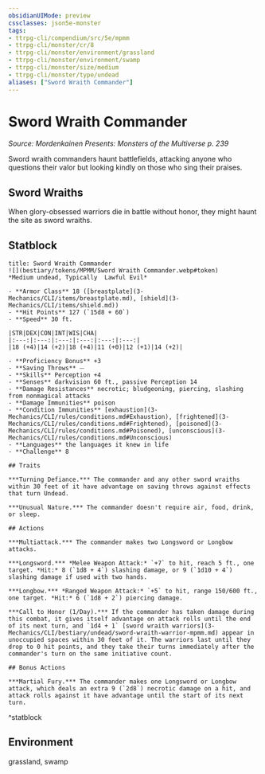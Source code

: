 ```yaml
---
obsidianUIMode: preview
cssclasses: json5e-monster
tags:
- ttrpg-cli/compendium/src/5e/mpmm
- ttrpg-cli/monster/cr/8
- ttrpg-cli/monster/environment/grassland
- ttrpg-cli/monster/environment/swamp
- ttrpg-cli/monster/size/medium
- ttrpg-cli/monster/type/undead
aliases: ["Sword Wraith Commander"]
---
```

# Sword Wraith Commander
*Source: Mordenkainen Presents: Monsters of the Multiverse p. 239*  

Sword wraith commanders haunt battlefields, attacking anyone who questions their valor but looking kindly on those who sing their praises.

## Sword Wraiths

When glory-obsessed warriors die in battle without honor, they might haunt the site as sword wraiths.

## Statblock

```ad-statblock
title: Sword Wraith Commander
![](bestiary/tokens/MPMM/Sword Wraith Commander.webp#token)
*Medium undead, Typically  Lawful Evil*

- **Armor Class** 18 ([breastplate](3-Mechanics/CLI/items/breastplate.md), [shield](3-Mechanics/CLI/items/shield.md))
- **Hit Points** 127 (`15d8 + 60`)
- **Speed** 30 ft.

|STR|DEX|CON|INT|WIS|CHA|
|:---:|:---:|:---:|:---:|:---:|:---:|
|18 (+4)|14 (+2)|18 (+4)|11 (+0)|12 (+1)|14 (+2)|

- **Proficiency Bonus** +3
- **Saving Throws** ⏤
- **Skills** Perception +4
- **Senses** darkvision 60 ft., passive Perception 14
- **Damage Resistances** necrotic; bludgeoning, piercing, slashing from nonmagical attacks
- **Damage Immunities** poison
- **Condition Immunities** [exhaustion](3-Mechanics/CLI/rules/conditions.md#Exhaustion), [frightened](3-Mechanics/CLI/rules/conditions.md#Frightened), [poisoned](3-Mechanics/CLI/rules/conditions.md#Poisoned), [unconscious](3-Mechanics/CLI/rules/conditions.md#Unconscious)
- **Languages** the languages it knew in life
- **Challenge** 8

## Traits

***Turning Defiance.*** The commander and any other sword wraiths within 30 feet of it have advantage on saving throws against effects that turn Undead.

***Unusual Nature.*** The commander doesn't require air, food, drink, or sleep.

## Actions

***Multiattack.*** The commander makes two Longsword or Longbow attacks.

***Longsword.*** *Melee Weapon Attack:* `+7` to hit, reach 5 ft., one target. *Hit:* 8 (`1d8 + 4`) slashing damage, or 9 (`1d10 + 4`) slashing damage if used with two hands.

***Longbow.*** *Ranged Weapon Attack:* `+5` to hit, range 150/600 ft., one target. *Hit:* 6 (`1d8 + 2`) piercing damage.

***Call to Honor (1/Day).*** If the commander has taken damage during this combat, it gives itself advantage on attack rolls until the end of its next turn, and `1d4 + 1` [sword wraith warriors](3-Mechanics/CLI/bestiary/undead/sword-wraith-warrior-mpmm.md) appear in unoccupied spaces within 30 feet of it. The warriors last until they drop to 0 hit points, and they take their turns immediately after the commander's turn on the same initiative count.

## Bonus Actions

***Martial Fury.*** The commander makes one Longsword or Longbow attack, which deals an extra 9 (`2d8`) necrotic damage on a hit, and attack rolls against it have advantage until the start of its next turn.
```
^statblock

## Environment

grassland, swamp